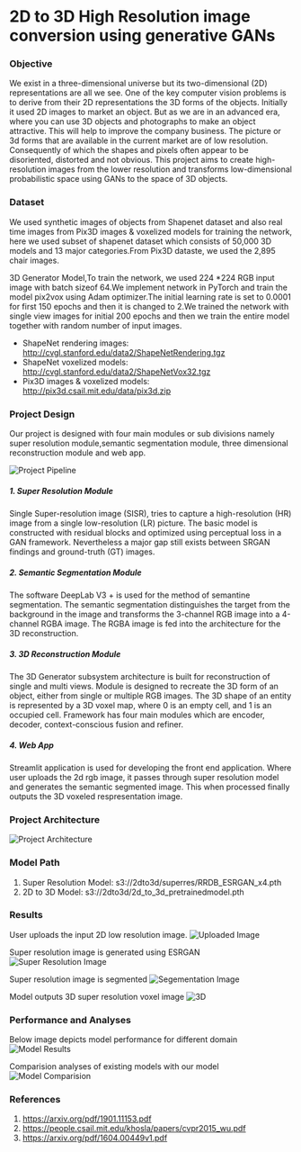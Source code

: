 # 2D to 3D High Resolution image conversion using generative GANs

### Objective
We exist in a three-dimensional universe but its two-dimensional (2D) representations are all we see. One of the key computer vision problems is to derive from their 2D representations the 3D forms of the objects. Initially it used 2D images to market an object. But as we are in an advanced era, where you can use 3D objects and photographs to make an object attractive. This will help to improve the company business. The picture or 3d forms that are available in the current market are of low resolution. Consequently of which the shapes and pixels often appear to be disoriented, distorted and not obvious. This project aims to create high-resolution images from the lower resolution and transforms low-dimensional probabilistic space using GANs to the space of 3D objects.

### Dataset
We used synthetic images of objects from Shapenet dataset and also real time images from Pix3D images & voxelized models for training the network, here we used subset of shapenet  dataset which consists of 50,000 3D  models and 13 major categories.From Pix3D dataste, we used the 2,895 chair images.

3D Generator Model,To train the network, we used 224 *224 RGB input image with batch sizeof 64.We implement network in PyTorch and train the model pix2vox using Adam optimizer.The initial learning rate is set to 0.0001 for first 150 epochs and then it is changed to 2.We trained the network with single view images for initial 200 epochs and then we train the entire model together with random number of  input images.


   - ShapeNet rendering images: http://cvgl.stanford.edu/data2/ShapeNetRendering.tgz
   - ShapeNet voxelized models: http://cvgl.stanford.edu/data2/ShapeNetVox32.tgz
   - Pix3D images & voxelized models: http://pix3d.csail.mit.edu/data/pix3d.zip

### Project Design
Our project is designed with four main modules or sub divisions namely super resolution module,semantic segmentation module, three dimensional reconstruction module and web app.

![Project Pipeline](https://github.com/Radhika009/CMPE_295B_MASTERPROJECT/blob/master/Images/pipeline.png)

##### 1. Super Resolution Module

Single Super-resolution image (SISR), tries to capture a high-resolution (HR) image from a single low-resolution (LR) picture. The basic model is constructed with residual blocks and optimized using perceptual loss in a GAN framework. Nevertheless a major gap still exists between SRGAN findings and ground-truth (GT) images.

##### 2. Semantic Segmentation Module

The software DeepLab V3 + is used for the method of semantine segmentation. The semantic segmentation distinguishes the target from the background in the image and transforms the 3-channel RGB image into a 4-channel RGBA image. The RGBA image is fed into the architecture for the 3D reconstruction.

##### 3. 3D Reconstruction Module

The 3D Generator subsystem architecture is built for reconstruction of single and multi views. Module is designed to recreate the 3D form of an object, either from single or multiple RGB images. The 3D shape of an entity is represented by a 3D voxel map, where 0 is an empty cell, and 1 is an occupied cell. Framework has four main modules which are encoder, decoder, context-conscious fusion and refiner.

##### 4. Web App

Streamlit application is used for developing the front end application. Where user uploads the 2d rgb image, it passes through super resolution model and generates the semantic segmented image. This when processed finally outputs the 3D voxeled respresentation image.

### Project Architecture
![Project Architecture](https://github.com/Radhika009/CMPE_295B_MASTERPROJECT/blob/master/Images/Project%20Architecture.png)

### Model Path

1. Super Resolution Model: s3://2dto3d/superres/RRDB_ESRGAN_x4.pth
2. 2D to 3D Model: s3://2dto3d/2d_to_3d_pretrainedmodel.pth

### Results
User uploads the input 2D low resolution image.
![Uploaded Image](https://github.com/Radhika009/CMPE_295B_MASTERPROJECT/blob/master/Images/Car%20Uploaded%20Images.png)

Super resolution image is generated using ESRGAN
![Super Resolution Image](https://github.com/Radhika009/CMPE_295B_MASTERPROJECT/blob/master/Images/SR.png)

Super resolution image is segmented 
![Segementation Image](https://github.com/Radhika009/CMPE_295B_MASTERPROJECT/blob/master/Images/Segmented%20Image.png)

Model outputs 3D super resolution voxel image
![3D](https://github.com/Radhika009/CMPE_295B_MASTERPROJECT/blob/master/Images/3D.png)

### Performance and Analyses

Below image depicts model performance for different domain
![Model Results](https://github.com/Radhika009/CMPE_295B_MASTERPROJECT/blob/master/Images/comparision_results.png)

Comparision analyses of existing models with our model
![Model Comparision](https://github.com/Radhika009/CMPE_295B_MASTERPROJECT/blob/master/Images/model_comparision.png)

### References

1. https://arxiv.org/pdf/1901.11153.pdf
2. https://people.csail.mit.edu/khosla/papers/cvpr2015_wu.pdf
3. https://arxiv.org/pdf/1604.00449v1.pdf
